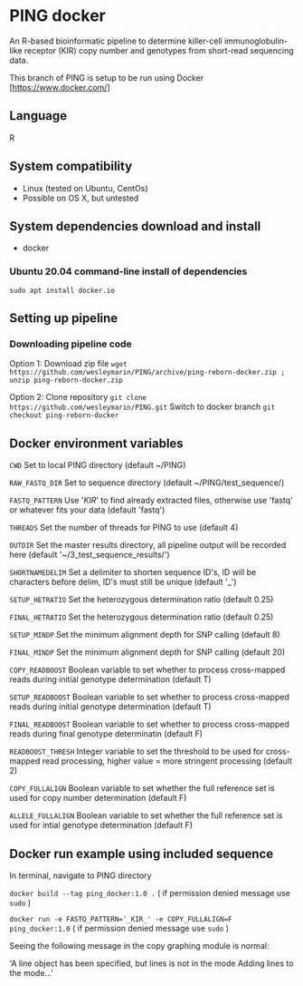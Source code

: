 # PING docker
An R-based bioinformatic pipeline to determine killer-cell immunoglobulin-like receptor (KIR) copy number and genotypes from short-read sequencing data.

This branch of PING is setup to be run using Docker [https://www.docker.com/]


## Language
R


## System compatibility
* Linux (tested on Ubuntu, CentOs)
* Possible on OS X, but untested


## System dependencies download and install
* docker 


### Ubuntu 20.04 command-line install of dependencies
`sudo apt install docker.io`


## Setting up pipeline
### Downloading pipeline code
Option 1: Download zip file `wget https://github.com/wesleymarin/PING/archive/ping-reborn-docker.zip ; unzip ping-reborn-docker.zip`

Option 2: Clone repository `git clone https://github.com/wesleymarin/PING.git`
          Switch to docker branch  `git checkout ping-reborn-docker`


## Docker environment variables
`CWD` Set to local PING directory (default ~/PING)

`RAW_FASTQ_DIR` Set to sequence directory (default ~/PING/test_sequence/)

`FASTQ_PATTERN` Use '_KIR_' to find already extracted files, otherwise use 'fastq' or whatever fits your data (default 'fastq')

`THREADS` Set the number of threads for PING to use (default 4)

`OUTDIR` Set the master results directory, all pipeline output will be recorded here (default '~/3_test_sequence_results/')

`SHORTNAMEDELIM` Set a delimiter to shorten sequence ID's, ID will be characters before delim, ID's must still be unique (default '_')

`SETUP_HETRATIO` Set the heterozygous determination ratio (default 0.25)

`FINAL_HETRATIO` Set the heterozygous determination ratio (default 0.25)

`SETUP_MINDP` Set the minimum alignment depth for SNP calling (default 8)

`FINAL_MINDP` Set the minimum alignment depth for SNP calling (default 20)

`COPY_READBOOST` Boolean variable to set whether to process cross-mapped reads during initial genotype determination (default T)

`SETUP_READBOOST` Boolean variable to set whether to process cross-mapped reads during initial genotype determination (default T)

`FINAL_READBOOST` Boolean variable to set whether to process cross-mapped reads during final genotype determinatin (default F)

`READBOOST_THRESH` Integer variable to set the threshold to be used for cross-mapped read processing, higher value = more stringent processing (default 2)

`COPY_FULLALIGN` Boolean variable to set whether the full reference set is used for copy number determination (default F)

`ALLELE_FULLALIGN` Boolean variable to set whether the full reference set is used for intial genotype determination (default F)


## Docker run example using included sequence
In terminal, navigate to PING directory

`docker build --tag ping_docker:1.0 .`
( if permission denied message use `sudo` )

`docker run -e FASTQ_PATTERN='_KIR_' -e COPY_FULLALIGN=F ping_docker:1.0`
( if permission denied message use `sudo` )


Seeing the following message in the copy graphing module is normal:

'A line object has been specified, but lines is not in the mode
Adding lines to the mode...'
